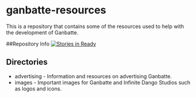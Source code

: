 # ganbatte-resources
This is a repository that contains some of the resources used to help with the development of Ganbatte.

##Repository Info
[![Stories in Ready](https://badge.waffle.io/Infinite-Dango-Studios/ganbatte-resources.png?label=ready&title=Ready)](http://waffle.io/Infinite-Dango-Studios/ganbatte-resources)

## Directories
- advertising - Information and resources on advertising Ganbatte.
- images - Important images for Ganbatte and Infinite Dango Studios such as logos and icons.
